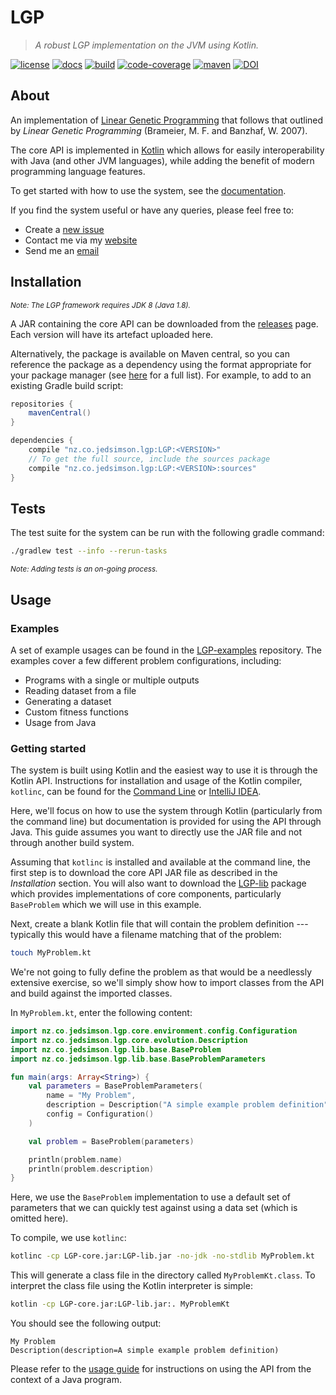 # LGP

> *A robust LGP implementation on the JVM using Kotlin.*

[![license][license-image]][license-url]
[![docs][docs-image]][docs-url]
[![build][travis-image]][travis-url]
[![code-coverage][code-coverage-image]][code-coverage-url]
[![maven][maven-image]][maven-url]
[![DOI][doi-image]][doi-url]

## About

An implementation of [Linear Genetic Programming](https://en.wikipedia.org/wiki/Linear_genetic_programming) that follows that outlined by *Linear Genetic Programming* (Brameier, M. F. and Banzhaf, W. 2007).

The core API is implemented in [Kotlin](https://kotlinlang.org) which allows for easily interoperability with Java (and other JVM languages), while adding the benefit of modern programming language features.

To get started with how to use the system, see the [documentation](http://lgp.readthedocs.io/en/latest/).

If you find the system useful or have any queries, please feel free to:

- Create a [new issue](https://github.com/JedS6391/LGP/issues/new)
- Contact me via my [website](http://www.jedsimson.co.nz/contact)
- Send me an [email](mailto:jed.simson@gmail.com?Subject=LGP)

## Installation

<small>*Note: The LGP framework requires JDK 8 (Java 1.8).*</small>

A JAR containing the core API can be downloaded from the [releases](https://github.com/JedS6391/LGP/releases/) page. Each version will have its artefact uploaded here.

Alternatively, the package is available on Maven central, so you can reference the package as a dependency using the format appropriate for your package manager (see [here](https://search.maven.org/artifact/nz.co.jedsimson.lgp/LGP) for a full list). For example, to add to an existing Gradle build script:

```gradle
repositories {
    mavenCentral()
}

dependencies {
    compile "nz.co.jedsimson.lgp:LGP:<VERSION>"
    // To get the full source, include the sources package
    compile "nz.co.jedsimson.lgp:LGP:<VERSION>:sources"
}
```

## Tests

The test suite for the system can be run with the following gradle command:

```bash
./gradlew test --info --rerun-tasks
```

<small>*Note: Adding tests is an on-going process.*</small>

## Usage

### Examples

A set of example usages can be found in the [LGP-examples](https://github.com/JedS6391/LGP-examples) repository. The examples cover a few different problem configurations, including:

- Programs with a single or multiple outputs
- Reading dataset from a file
- Generating a dataset
- Custom fitness functions
- Usage from Java

### Getting started

The system is built using Kotlin and the easiest way to use it is through the Kotlin API. Instructions for installation and usage of the Kotlin compiler, `kotlinc`, can be found for the [Command Line](https://kotlinlang.org/docs/tutorials/command-line.html) or [IntelliJ IDEA](https://kotlinlang.org/docs/tutorials/getting-started.html). 

Here, we'll focus on how to use the system through Kotlin (particularly from the command line) but documentation is provided for using the API through Java. This guide assumes you want to directly use the JAR file and not through another build system.

Assuming that `kotlinc` is installed and available at the command line, the first step is to download the core API JAR file as described in the *Installation* section. You will also want to download the [LGP-lib](https://github.com/JedS6391/LGP-lib/releases) package which provides implementations of core components, particularly `BaseProblem` which we will use in this example.

Next, create a blank Kotlin file that will contain the problem definition --- typically this would have a filename matching that of the problem:

```bash
touch MyProblem.kt
```

We're not going to fully define the problem as that would be a needlessly extensive exercise, so we'll simply show how to import classes from the API and build against the imported classes.

In `MyProblem.kt`, enter the following content:

```kotlin
import nz.co.jedsimson.lgp.core.environment.config.Configuration
import nz.co.jedsimson.lgp.core.evolution.Description
import nz.co.jedsimson.lgp.lib.base.BaseProblem
import nz.co.jedsimson.lgp.lib.base.BaseProblemParameters

fun main(args: Array<String>) {
    val parameters = BaseProblemParameters(
        name = "My Problem",
        description = Description("A simple example problem definition"),
        config = Configuration()
    )

    val problem = BaseProblem(parameters)

    println(problem.name)
    println(problem.description)
}
```

Here, we use the `BaseProblem` implementation to use a default set of parameters that we can quickly test against using a data set (which is omitted here).

To compile, we use `kotlinc`:

```bash
kotlinc -cp LGP-core.jar:LGP-lib.jar -no-jdk -no-stdlib MyProblem.kt
```

This will generate a class file in the directory called `MyProblemKt.class`. To interpret the class file using the Kotlin interpreter is simple:

```bash
kotlin -cp LGP-core.jar:LGP-lib.jar:. MyProblemKt
```

You should see the following output:

```text
My Problem
Description(description=A simple example problem definition)
```

Please refer to the [usage guide](http://lgp.readthedocs.io/en/latest/guide/usage.html#with-java) for instructions on using the API from the context of a Java program.

[license-image]: https://img.shields.io/github/license/mashape/apistatus.svg?style=flat
[license-url]: https://github.com/JedS6391/LGP/blob/master/LICENSE
[docs-image]: https://readthedocs.org/projects/lgp/badge/?version=stable&style=flat
[docs-url]: http://lgp.readthedocs.io/en/latest/
[travis-image]: https://img.shields.io/travis/JedS6391/LGP/master.svg?style=flat
[travis-url]: https://travis-ci.org/JedS6391/LGP
[maven-image]: https://img.shields.io/maven-central/v/nz.co.jedsimson.lgp/LGP.svg?label=Maven%20Central&style=flat
[maven-url]: https://search.maven.org/search?q=g:%22nz.co.jedsimson.lgp%22%20AND%20a:%22LGP%22
[code-coverage-image]:https://img.shields.io/codecov/c/github/JedS6391/LGP.svg
[code-coverage-url]:https://codecov.io/gh/JedS6391/LGP/branch/develop/
[doi-image]:https://joss.theoj.org/papers/10.21105/joss.01337/status.svg
[doi-url]:https://doi.org/10.21105/joss.01337


